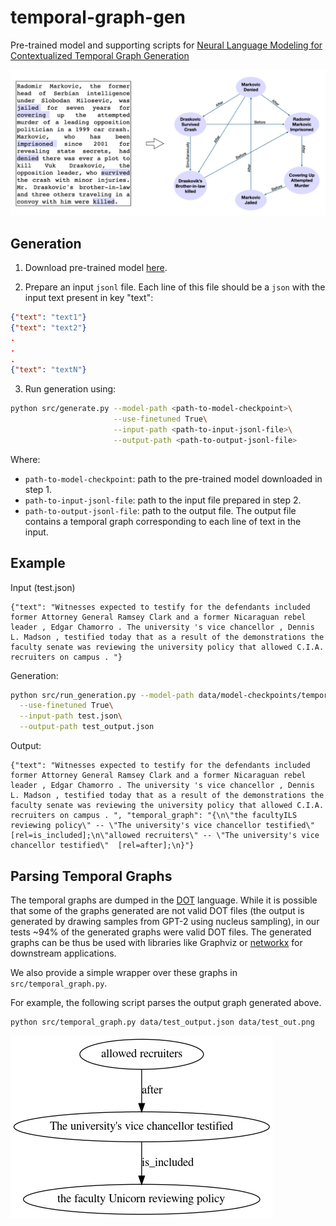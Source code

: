 # temporal-graph-gen

Pre-trained model and supporting scripts for [Neural Language Modeling for Contextualized Temporal Graph Generation](https://arxiv.org/abs/2010.10077)


![Temporal Graph Generation](task.png)


## Generation

1. Download pre-trained model [here](https://drive.google.com/file/d/161wl_sxlghXfWmR6917CdbqTMDIGOHaq/view?usp=sharing).

2. Prepare an input ``jsonl`` file. Each line of this file should be a ``json`` with the input text present in key "text":
```json
{"text": "text1"}
{"text": "text2"}
.
.
.
{"text": "textN"}
```

3. Run generation using:
```sh
python src/generate.py --model-path <path-to-model-checkpoint>\
                       --use-finetuned True\
                       --input-path <path-to-input-jsonl-file>\
                       --output-path <path-to-output-jsonl-file>
```
Where:
  - `path-to-model-checkpoint`: path to the pre-trained model downloaded in step 1.
  - `path-to-input-jsonl-file`: path to the input file prepared in step 2.
  - `path-to-output-jsonl-file`: path to the output file. The output file contains a temporal graph corresponding to each line of text in the input.


## Example
Input (test.json)
```
{"text": "Witnesses expected to testify for the defendants included former Attorney General Ramsey Clark and a former Nicaraguan rebel leader , Edgar Chamorro . The university 's vice chancellor , Dennis L. Madson , testified today that as a result of the demonstrations the faculty senate was reviewing the university policy that allowed C.I.A. recruiters on campus . "}
```

Generation:
```sh
python src/run_generation.py --model-path data/model-checkpoints/temporal-graph-gen/\
  --use-finetuned True\
  --input-path test.json\
  --output-path test_output.json 
```

Output:
```
{"text": "Witnesses expected to testify for the defendants included former Attorney General Ramsey Clark and a former Nicaraguan rebel leader , Edgar Chamorro . The university 's vice chancellor , Dennis L. Madson , testified today that as a result of the demonstrations the faculty senate was reviewing the university policy that allowed C.I.A. recruiters on campus . ", "temporal_graph": "{\n\"the facultyILS reviewing policy\" -- \"The university's vice chancellor testified\"  [rel=is_included];\n\"allowed recruiters\" -- \"The university's vice chancellor testified\"  [rel=after];\n}"}
```

## Parsing Temporal Graphs
The temporal graphs are dumped in the [DOT](https://graphviz.org/doc/info/lang.html) language. While it is possible that some of the graphs generated are not valid DOT files (the output is generated by drawing samples from GPT-2 using nucleus sampling), in our tests ~94\% of the generated graphs were valid DOT files.
The generated graphs can be thus be used with libraries like Graphviz or [networkx](https://networkx.github.io/) for downstream applications.

We also provide a simple wrapper over these graphs in ``src/temporal_graph.py``.

For example, the following script parses the output graph generated above.
```sh
python src/temporal_graph.py data/test_output.json data/test_out.png
```
![Sample Temporal Graph ><](data/test_output.png)